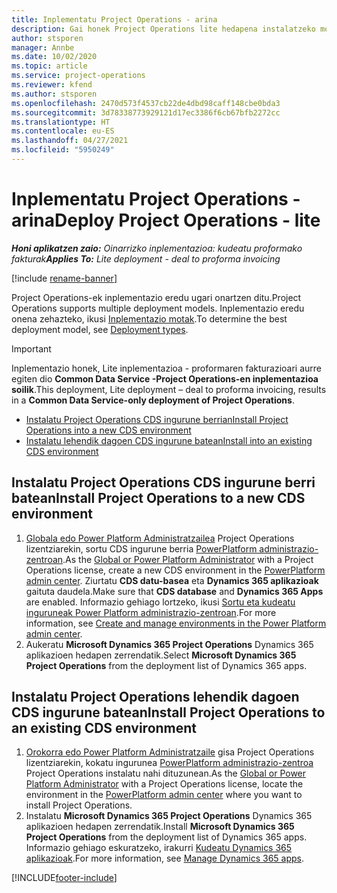 ```yaml
---
title: Inplementatu Project Operations - arina
description: Gai honek Project Operations lite hedapena instalatzeko moduari buruzko informazioa eskaintzen du. Aurre egin fakturazio proformari.
author: stsporen
manager: Annbe
ms.date: 10/02/2020
ms.topic: article
ms.service: project-operations
ms.reviewer: kfend
ms.author: stsporen
ms.openlocfilehash: 2470d573f4537cb22de4dbd98caff148cbe0bda3
ms.sourcegitcommit: 3d78338773929121d17ec3386f6cb67bfb2272cc
ms.translationtype: HT
ms.contentlocale: eu-ES
ms.lasthandoff: 04/27/2021
ms.locfileid: "5950249"
---
```

# <a name="deploy-project-operations---lite"></a><span data-ttu-id="de5c4-103">Inplementatu Project Operations - arina</span><span class="sxs-lookup"><span data-stu-id="de5c4-103">Deploy Project Operations - lite</span></span>

<span data-ttu-id="de5c4-104">_**Honi aplikatzen zaio:** Oinarrizko inplementazioa: kudeatu proformako fakturak_</span><span class="sxs-lookup"><span data-stu-id="de5c4-104">_**Applies To:** Lite deployment - deal to proforma invoicing_</span></span>

[!include [rename-banner](~/includes/cc-data-platform-banner.md)]

<span data-ttu-id="de5c4-105">Project Operations-ek inplementazio eredu ugari onartzen ditu.</span><span class="sxs-lookup"><span data-stu-id="de5c4-105">Project Operations supports multiple deployment models.</span></span> <span data-ttu-id="de5c4-106">Inplementazio eredu onena zehazteko, ikusi [Inplementazio motak](determine-deployment-type.md).</span><span class="sxs-lookup"><span data-stu-id="de5c4-106">To determine the best deployment model, see [Deployment types](determine-deployment-type.md).</span></span>


> [!IMPORTANT]
> <span data-ttu-id="de5c4-107">Inplementazio honek, Lite inplementazioa - proformaren fakturazioari aurre egiten dio **Common Data Service -Project Operations-en inplementazioa soilik**.</span><span class="sxs-lookup"><span data-stu-id="de5c4-107">This deployment, Lite deployment – deal to proforma invoicing, results in a **Common Data Service-only deployment of Project Operations**.</span></span>

- [<span data-ttu-id="de5c4-108">Instalatu Project Operations CDS ingurune berrian</span><span class="sxs-lookup"><span data-stu-id="de5c4-108">Install Project Operations into a new CDS environment</span></span>](#new)
- [<span data-ttu-id="de5c4-109">Instalatu lehendik dagoen CDS ingurune batean</span><span class="sxs-lookup"><span data-stu-id="de5c4-109">Install into an existing CDS environment</span></span>](#existing)



## <a name="install-project-operations-to-a-new-cds-environment"></a><a name="new"></a><span data-ttu-id="de5c4-110">Instalatu Project Operations CDS ingurune berri batean</span><span class="sxs-lookup"><span data-stu-id="de5c4-110">Install Project Operations to a new CDS environment</span></span>

1. <span data-ttu-id="de5c4-111">[Globala edo Power Platform Administratzailea](/power-platform/admin/global-service-administrators-can-administer-without-license) Project Operations lizentziarekin, sortu CDS ingurune berria [PowerPlatform administrazio-zentroan](https://admin.powerplatform.com).</span><span class="sxs-lookup"><span data-stu-id="de5c4-111">As the [Global or Power Platform Administrator](/power-platform/admin/global-service-administrators-can-administer-without-license) with a Project Operations license, create a new CDS environment in the [PowerPlatform admin center](https://admin.powerplatform.com).</span></span> <span data-ttu-id="de5c4-112">Ziurtatu **CDS datu-basea** eta **Dynamics 365 aplikazioak** gaituta daudela.</span><span class="sxs-lookup"><span data-stu-id="de5c4-112">Make sure that **CDS database** and **Dynamics 365 Apps** are enabled.</span></span> <span data-ttu-id="de5c4-113">Informazio gehiago lortzeko, ikusi [Sortu eta kudeatu inguruneak Power Platform administrazio-zentroan](/power-platform/admin/create-environment#create-an-environment-in-the-power-platform-admin-center).</span><span class="sxs-lookup"><span data-stu-id="de5c4-113">For more information, see [Create and manage environments in the Power Platform admin center](/power-platform/admin/create-environment#create-an-environment-in-the-power-platform-admin-center).</span></span>
2. <span data-ttu-id="de5c4-114">Aukeratu **Microsoft Dynamics 365 Project Operations** Dynamics 365 aplikazioen hedapen zerrendatik.</span><span class="sxs-lookup"><span data-stu-id="de5c4-114">Select **Microsoft Dynamics 365 Project Operations** from the deployment list of Dynamics 365 apps.</span></span>


## <a name="install-project-operations-to-an-existing-cds-environment"></a><a name="existing"></a><span data-ttu-id="de5c4-115">Instalatu Project Operations lehendik dagoen CDS ingurune batean</span><span class="sxs-lookup"><span data-stu-id="de5c4-115">Install Project Operations to an existing CDS environment</span></span>

1. <span data-ttu-id="de5c4-116">[Orokorra edo Power Platform Administratzaile](/power-platform/admin/global-service-administrators-can-administer-without-license) gisa Project Operations lizentziarekin, kokatu ingurunea [PowerPlatform administrazio-zentroa](https://admin.powerplatform.com) Project Operations instalatu nahi dituzunean.</span><span class="sxs-lookup"><span data-stu-id="de5c4-116">As the [Global or Power Platform Administrator](/power-platform/admin/global-service-administrators-can-administer-without-license) with a Project Operations license, locate the environment in the [PowerPlatform admin center](https://admin.powerplatform.com) where you want to install Project Operations.</span></span>
2. <span data-ttu-id="de5c4-117">Instalatu **Microsoft Dynamics 365 Project Operations** Dynamics 365 aplikazioen hedapen zerrendatik.</span><span class="sxs-lookup"><span data-stu-id="de5c4-117">Install **Microsoft Dynamics 365 Project Operations** from the deployment list of Dynamics 365 apps.</span></span> <span data-ttu-id="de5c4-118">Informazio gehiago eskuratzeko, irakurri [Kudeatu Dynamics 365 aplikazioak](/power-platform/admin/manage-apps).</span><span class="sxs-lookup"><span data-stu-id="de5c4-118">For more information, see [Manage Dynamics 365 apps](/power-platform/admin/manage-apps).</span></span>




[!INCLUDE[footer-include](../includes/footer-banner.md)]